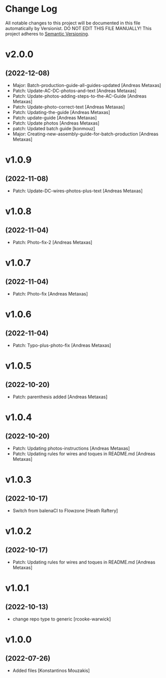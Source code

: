 # Change Log

All notable changes to this project will be documented in this file
automatically by Versionist. DO NOT EDIT THIS FILE MANUALLY!
This project adheres to [Semantic Versioning](http://semver.org/).

# v2.0.0
## (2022-12-08)

* Major: Batch-production-guide-all-guides-updated [Andreas Metaxas]
* Patch: Update-AC-DC-photos-and-text [Andreas Metaxas]
* Patch: Update-photos-adding-steps-to-the-AC-Guide [Andreas Metaxas]
* Patch: Update-photo-correct-text [Andreas Metaxas]
* Patch: Updating-the-guide [Andreas Metaxas]
* Patch: update-guide [Andreas Metaxas]
* Patch: Update photos [Andreas Metaxas]
* patch: Updated batch guide [konmouz]
* Major: Creating-new-assembly-guide-for-batch-production [Andreas Metaxas]

# v1.0.9
## (2022-11-08)

* Patch: Update-DC-wires-photos-plus-text [Andreas Metaxas]

# v1.0.8
## (2022-11-04)

* Patch: Photo-fix-2 [Andreas Metaxas]

# v1.0.7
## (2022-11-04)

* Patch: Photo-fix [Andreas Metaxas]

# v1.0.6
## (2022-11-04)

* Patch: Typo-plus-photo-fix [Andreas Metaxas]

# v1.0.5
## (2022-10-20)

* Patch: parenthesis added [Andreas Metaxas]

# v1.0.4
## (2022-10-20)

* Patch: Updating photos-instructions [Andreas Metaxas]
* Patch: Updating rules for wires and toques in README.md [Andreas Metaxas]

# v1.0.3
## (2022-10-17)

* Switch from balenaCI to Flowzone [Heath Raftery]

# v1.0.2
## (2022-10-17)

* Patch: Updating rules for wires and toques in README.md [Andreas Metaxas]

# v1.0.1
## (2022-10-13)

* change repo type to generic [rcooke-warwick]

# v1.0.0
## (2022-07-26)

* Added files [Konstantinos Mouzakis]
